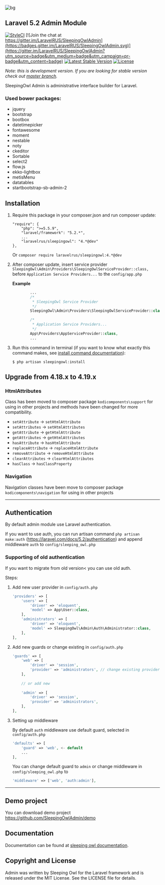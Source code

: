 ![bg](https://cloud.githubusercontent.com/assets/773481/14028746/24d7efa8-f20f-11e5-8e38-3d264739f0aa.png)

## Laravel 5.2 Admin Module

[![StyleCI](https://styleci.io/repos/52141393/shield?style=flat)](https://styleci.io/repos/52141393)
[![Join the chat at https://gitter.im/LaravelRUS/SleepingOwlAdmin](https://badges.gitter.im/LaravelRUS/SleepingOwlAdmin.svg)](https://gitter.im/LaravelRUS/SleepingOwlAdmin?utm_source=badge&utm_medium=badge&utm_campaign=pr-badge&utm_content=badge)
[![Latest Stable Version](https://poser.pugx.org/sleeping-owl/admin/v/unstable.svg)](https://packagist.org/packages/laravelrus/sleepingowl)
[![License](https://poser.pugx.org/laravelrus/sleepingowl/license.svg)](https://packagist.org/packages/laravelrus/sleepingowl)

*Note: this is development version. If you are looking for stable version check out [master branch](https://github.com/LaravelRUS/SleepingOwlAdmin).*

SleepingOwl Admin is administrative interface builder for Laravel.

### Used bower packages:
 - jquery
 - bootstrap
 - bootbox
 - datetimepicker
 - fontawesome
 - moment
 - nestable
 - noty
 - ckeditor
 - Sortable
 - select2
 - flow.js
 - ekko-lightbox
 - metisMenu
 - datatables
 - startbootstrap-sb-admin-2

## Installation

 1. Require this package in your composer.json and run composer update:

	```
	"require": {
		"php": ">=5.5.9",
		"laravel/framework": "5.2.*",
		...
		"laravelrus/sleepingowl": "4.*@dev"
	},
	```

	Or `composer require laravelrus/sleepingowl:4.*@dev`

 2. After composer update, insert service provider `SleepingOwl\Admin\Providers\SleepingOwlServiceProvider::class,`
 before `Application Service Providers...` to the `config/app.php`

	**Example**
	```php
			...
			/*
			 * SleepingOwl Service Provider
			 */
		    SleepingOwl\Admin\Providers\SleepingOwlServiceProvider::class,
	
		    /*
			 * Application Service Providers...
			 */
	 		App\Providers\AppServiceProvider::class,
	 		...
	```

 3. Run this command in terminal (if you want to know what exactly this command makes, see [install command documentation](http://sleeping-owl.github.io/en/Commands/Install.html)):

		$ php artisan sleepingowl:install


## Upgrade from 4.18.x to 4.19.x

### HtmlAttributes
Class has been moved to composer package `kodicomponents\support` for using in other projects and methods have been changed for more compatibility.

- `setAttribute` -> `setHtmlAttribute`
- `setAttributes` -> `setHtmlAttributes`
- `getAttribute` -> `getHtmlAttribute`
- `getAttributes` -> `getHtmlAttributes`
- `hasAttribute` -> `hasHtmlAttribute`
- `replaceAttribute` -> `replaceHtmlAttribute`
- `removeAttribute` -> `removeHtmlAttribute`
- `clearAttributes` -> `clearHtmlAttributes`
- `hasClass` -> `hasClassProperty`

### Navigation
Navigation classes have been move to composer package `kodicomponents\navigation` for using in other projects

---

## Authentication
By default admin module use Laravel authentication.

If you want to use auth, you can run artisan command `php artisan make:auth` (https://laravel.com/docs/5.2/authentication) and append middleware `auth` to `config/sleeping_owl.php`

### Supporting of old authentication

If you want to migrate from old version< you can use old auth.

Steps:

1. Add new user provider in `config/auth.php`

	```php
	'providers' => [
		'users' => [
			'driver' => 'eloquent',
			'model' => App\User::class,
		],
		'administrators' => [
			'driver' => 'eloquent',
			'model' => SleepingOwl\Admin\Auth\Administrator::class,
		],
	],
	```

2. Add new guards or change existing in `config/auth.php`

	```php
	'guards' => [
		'web' => [
			'driver' => 'session',
			'provider' => 'administrators', // change existing provider
		],
		
		// or add new
		
		'admin' => [
			'driver' => 'session',
			'provider' => 'administrators',
		],
	],
	```

3. Setting up middleware

	By default `auth` middleware use default guard, selected in `config/auth.php`
	
	```php
	'defaults' => [
		'guard' => 'web', <- default
		...
	],
	```
	
	You can change default guard to `admin` or change middleware in `config/sleeping_owl.php` to
	
	```php
	'middleware' => ['web', 'auth:admin'],
	```

---

## Demo project

You can download demo project https://github.com/SleepingOwlAdmin/demo

## Documentation

Documentation can be found at [sleeping owl documentation](http://sleeping-owl.github.io/v4).

## Copyright and License

Admin was written by Sleeping Owl for the Laravel framework and is released under the MIT License. See the LICENSE file for details.

